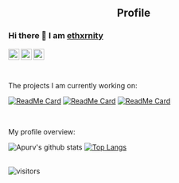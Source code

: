 <p align="center">
 <h2 align="center">Profile</h2>
</p>

### Hi there 👋 I am [ethxrnity](https://ethxrnity.codes)

<a href="https://discord.bio/p/ethxrnity">
  <img align="left" alt="ethxrnity's Discord" width="22px" src="https://upload.hicoria.com/files/w6RZKFMj.svg" />
</a>
<a href="https://ethxrnity.codes/">
  <img align="left" alt="ethxrnity's Website" width="22px" src="https://upload.hicoria.com/files/HAf7Bc66.svg" />
</a>
<a href="https://twitter.com/Ethxrnity">
  <img align="left" alt="ethxrnity's Twitter" width="22px" src="https://upload.hicoria.com/files/NJ3jGTmR.svg"/>
</a>

<br />
<br />
<br />

<div><p>The projects I am currently working on: </p></div>

[![ReadMe Card](https://github-readme-stats.vercel.app/api/pin/?username=ethxrnity&repo=Status-Page)](https://github.com/ethxrnity/Status-Page)
[![ReadMe Card](https://github-readme-stats.vercel.app/api/pin/?username=ethxrnity&repo=ethxrnity.codes)](https://github.com/ethxrnity/ethxrnity.codes)
[![ReadMe Card](https://github-readme-stats.vercel.app/api/pin/?username=ethxrnity&repo=Mana)](https://github.com/ethxrnity/Mana)

<br />

<div><p>My profile overview: </p></div>

![Apurv's github stats](https://github-readme-stats.vercel.app/api?username=ethxrnity&show_icons=true)
[![Top Langs](https://github-readme-stats.vercel.app/api/top-langs/?username=ethxrnity)](https://github.com/ethxrnity/github-readme-stats)
<br />
<br />

 ![visitors](https://visitor-badge.laobi.icu/badge?page_id=ethxrnity.ethxrnity)
